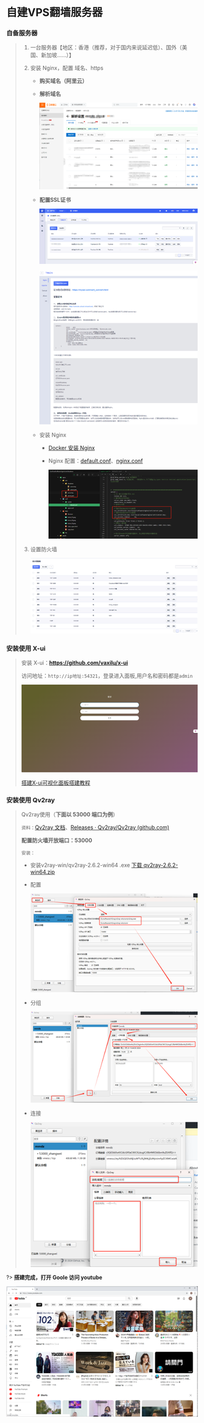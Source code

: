 # 自建VPS翻墙服务器

### 自备服务器

> 1. 一台服务器【地区：香港（推荐，对于国内来说延迟低）、国外（美国、新加坡……）】
>
> 2. 安装 Nginx，配置 域名、https
>
>    - **购买域名（阿里云）**
>
>    - **解析域名**
>
>      ![](imgs\vpn_01.jpg)
>
>    - **配置SSL证书**
>
>      ![](imgs\vpn_02.jpg)
>
>      ![](imgs\vpn_03.jpg)
>
>    - 安装 Nginx
>
>      - [Docker 安装 Nginx](https://blog.csdn.net/BThinker/article/details/123507820)
>
>      - Nginx 配置：<a href="/docs/Website/nginx/default.conf" target="_blank">default.conf</a>、<a href="/docs/Website/nginx/nginx.conf" target="_blank">nginx.conf</a>
>
>        ![](imgs\nginx_01.jpg)
>
> 3. 设置防火墙
>
>    ![](imgs\vpn_07.jpg)

### 安装使用 X-ui

> 安装 X-ui：**https://github.com/vaxilu/x-ui**
>
> 访问地址：`http://ip地址:54321`，登录进入面板,用户名和密码都是`admin`
>
> ![](imgs\vpn_06.jpg)
>
> [搭建X-ui可视化面板搭建教程](https://www.jhxie.com/builweb/v2ray节点搭建X-ui可视化面板搭建详细教程.html)

### 安装使用 Qv2ray

> Qv2ray使用（**下面以 53000 端口为例**）
>
> `资料：`[Qv2ray 文档](https://qv2ray-net.pages.dev/lang/zh/)、[Releases · Qv2ray/Qv2ray (github.com)](https://github.com/Qv2ray/Qv2ray/releases)
>
> **配置防火墙开放端口：53000**
>
> `安装：`
>
> - 安装v2ray-win/qv2ray-2.6.2-win64 .exe   <a href="/docs/Website/V2ray-win.zip" target="_blank">下载 qv2ray-2.6.2-win64.zip</a>
>
> - 配置
>
>   ![](imgs\V2ray_01.jpg)
>
> - 分组
>
>   ![](imgs\V2ray_02.jpg)
>
> - 连接
>
>   ![](imgs\V2ray_03.jpg)

?>   **搭建完成，打开 Goole 访问  youtube**

![](imgs\vpn_05.jpg)

